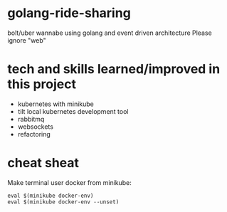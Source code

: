 # golang-ride-sharing

bolt/uber wannabe using golang and event driven architecture
Please ignore "web" 

# tech and skills learned/improved in this project
- kubernetes with minikube
- tilt local kubernetes development tool
- rabbitmq
- websockets
- refactoring


# cheat sheat

Make terminal user docker from minikube:
```
eval $(minikube docker-env)
eval $(minikube docker-env --unset)
```
